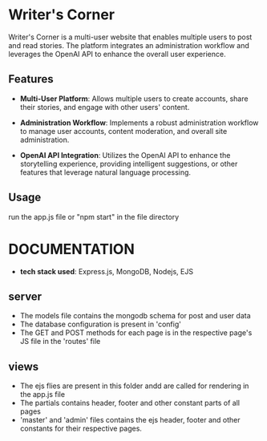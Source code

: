 # Writer's Corner

Writer's Corner is a multi-user website that enables multiple users to post and read stories. The platform integrates an administration workflow and leverages the OpenAI API to enhance the overall user experience.

## Features

- **Multi-User Platform**: Allows multiple users to create accounts, share their stories, and engage with other users' content.

- **Administration Workflow**: Implements a robust administration workflow to manage user accounts, content moderation, and overall site administration.

- **OpenAI API Integration**: Utilizes the OpenAI API to enhance the storytelling experience, providing intelligent suggestions, or other features that leverage natural language processing.

## Usage

run the app.js file or "npm start" in the file directory

# DOCUMENTATION
 - **tech stack used**: Express.js, MongoDB, Nodejs, EJS
## server

- The models file contains the mongodb schema for post and user data
- The database configuration is present in 'config'
- The GET and POST methods for each page is in the respective page's JS file in the 'routes' file

## views

- The ejs flies are present in this folder andd are called for rendering in the app.js file
- The partials contains header, footer and other constant parts of all pages
- 'master' and 'admin' files contains the ejs header, footer and other constants for their respective pages.


